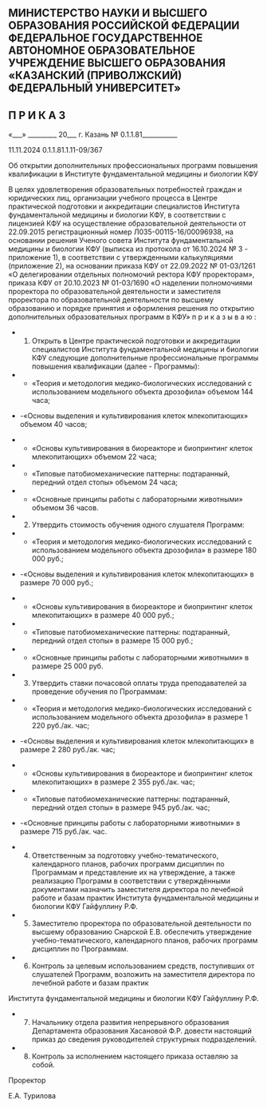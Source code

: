 <!-- image -->

## МИНИСТЕРСТВО НАУКИ И ВЫСШЕГО ОБРАЗОВАНИЯ РОССИЙСКОЙ ФЕДЕРАЦИИ ФЕДЕРАЛЬНОЕ ГОСУДАРСТВЕННОЕ АВТОНОМНОЕ ОБРАЗОВАТЕЛЬНОЕ УЧРЕЖДЕНИЕ ВЫСШЕГО ОБРАЗОВАНИЯ «КАЗАНСКИЙ (ПРИВОЛЖСКИЙ) ФЕДЕРАЛЬНЫЙ УНИВЕРСИТЕТ»

## П Р И К А З

«\_\_\_» \_\_\_\_\_\_\_\_\_ 20\_\_\_ г.                            Казань                            № 0.1.1.81\_\_\_\_\_\_\_\_\_\_\_

11.11.2024 0.1.1.81.1.11-09/367

Об открытии дополнительных профессиональных программ повышения квалификации в Институте фундаментальной медицины и биологии КФУ

В  целях  удовлетворения  образовательных  потребностей  граждан  и  юридических лиц, организации учебного процесса в Центре практической подготовки и аккредитации специалистов Института фундаментальной медицины и биологии КФУ, в соответствии с лицензией КФУ на осуществление образовательной деятельности от 22.09.2015 регистрационный номер Л035-00115-16/00096938, на основании решения Ученого совета Института  фундаментальной  медицины  и  биологии  КФУ  (выписка  из  протокола  от 16.10.2024  №  3  -  приложение  1),  в  соответствии  с  утвержденными  калькуляциями (приложение 2), на основании приказа КФУ от 22.09.2022 № 01-03/1261 «О делегировании отдельных полномочий ректора КФУ  проректорам», приказа КФУ  от 20.10.2023 № 01-03/1690 «О наделении полномочиями проректора по образовательной деятельности и заместителя  проректора  по  образовательной  деятельности  по  высшему  образованию  и порядке принятия и оформления решения по открытию дополнительных образовательных программ в КФУ» п р и к а з ы в а ю :

- 1. Открыть  в  Центре  практической  подготовки  и  аккредитации  специалистов Института  фундаментальной  медицины  и  биологии  КФУ  следующие  дополнительные профессиональные программы повышения квалификации (далее - Программы):
- -  «Теория  и  методология  медико-биологических  исследований  с  использованием модельного объекта дрозофила» объемом 144 часа;
- -«Основы  выделения  и  культивирования  клеток  млекопитающих»  объемом 40 часов;
- - «Основы культивирования в биореакторе и биопринтинг клеток млекопитающих» объемом 22 часа;

- - «Типовые патобиомеханические паттерны: подтаранный, передний отдел стопы» объемом 24 часа;
- - «Основные принципы работы с лабораторными животными» объемом 36 часов.
- 2. Утвердить стоимость обучения одного слушателя Программ:
- -  «Теория  и  методология  медико-биологических  исследований  с  использованием модельного объекта дрозофила» в размере 180 000 руб.;
- -«Основы  выделения  и  культивирования  клеток  млекопитающих»  в  размере 70 000 руб.;
- - «Основы культивирования в биореакторе и биопринтинг клеток млекопитающих» в размере 40 000 руб.;
- - «Типовые патобиомеханические паттерны: подтаранный, передний отдел стопы» в размере 15 000 руб.;
- - «Основные принципы работы с лабораторными животными» в размере 25 000 руб.
- 3. Утвердить ставки почасовой оплаты труда преподавателей за проведение обучения по Программам:
- -  «Теория  и  методология  медико-биологических  исследований  с  использованием модельного объекта дрозофила» в размере 1 220 руб./ак. час;
- -«Основы  выделения  и  культивирования  клеток  млекопитающих»  в  размере 2 280 руб./ак. час;
- - «Основы культивирования в биореакторе и биопринтинг клеток млекопитающих» в размере 2 355 руб./ак. час;
- - «Типовые патобиомеханические паттерны: подтаранный, передний отдел стопы» в размере 945 руб./ак. час;
- -«Основные принципы работы с лабораторными животными» в размере 715 руб./ак. час.
- 4. Ответственным  за  подготовку  учебно-тематического,  календарного  планов, рабочих программ дисциплин по Программам и представление их на утверждение, а также реализацию Программ в соответствии с утверждёнными документами назначить заместителя директора по лечебной работе и базам практик Института фундаментальной медицины и биологии КФУ Гайфуллину Р.Ф.
- 5. Заместителю проректора по образовательной деятельности по высшему образованию Снарской Е.В. обеспечить утверждение учебно-тематического, календарного планов, рабочих программ дисциплин по Программам.
- 6. Контроль  за  целевым  использованием  средств,  поступивших  от  слушателей Программ,  возложить  на  заместителя  директора  по  лечебной  работе  и  базам  практик

Института фундаментальной медицины и биологии КФУ Гайфуллину Р.Ф.

- 7. Начальнику отдела развития непрерывного образования Департамента образования  Хасановой  Ф.Р.  довести  настоящий  приказ  до  сведения  руководителей структурных подразделений.
- 8. Контроль за исполнением настоящего приказа оставляю за собой.

Проректор

<!-- image -->

Е.А. Турилова